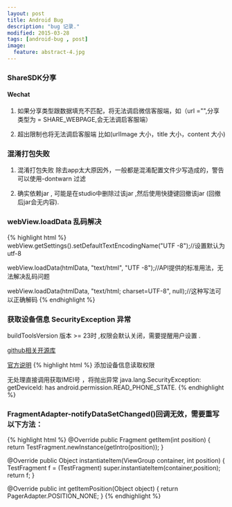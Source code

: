 ```yaml
---
layout: post
title: Android Bug
description: "bug 记录."
modified: 2015-03-28
tags: [android-bug , post]
image:
  feature: abstract-4.jpg
---
```


### ShareSDK分享
 
#### Wechat
 
1. 如果分享类型跟数据填充不匹配，将无法调启微信客服端，如（url ="",分享类型为 = SHARE_WEBPAGE,会无法调启客服端）
  
2. 超出限制也将无法调启客服端 比如(urlImage 大小，title 大小，content 大小)
  
### 混淆打包失败

1. 混淆打包失败 除去app太大原因外，一般都是混淆配置文件少写造成的，警告可以使用-dontwarn 过滤

2. 确实依赖jar , 可能是在studio中删除过该jar ,然后使用快捷键回撤该jar (回撤后jar会无内容).

### webView.loadData 乱码解决
{% highlight html %}
webView.getSettings().setDefaultTextEncodingName("UTF -8");//设置默认为utf-8  

webView.loadData(htmlData, "text/html", "UTF -8");//API提供的标准用法，无法解决乱码问题  

webView.loadData(htmlData, "text/html; charset=UTF-8", null);//这种写法可以正确解码
{% endhighlight %}

### 获取设备信息 SecurityException 异常

buildToolsVersion 版本 >= 23时 ,权限会默认关闭，需要提醒用户设置 .

[github相关开源库](https://github.com/Rowandjj/EasyPermission)

[官方说明](https://developer.android.com/intl/zh-cn/training/permissions/requesting.html)
{% highlight html %}
添加设备信息读取权限
<uses-permission android:name="android.permission.READ_PHONE_STATE"/>

无处理直接调用获取IMEI号 ，将抛出异常
java.lang.SecurityException: getDeviceId: has android.permission.READ_PHONE_STATE.
{% endhighlight %}

### FragmentAdapter-notifyDataSetChanged()回调无效，需要重写以下方法：
{% highlight html %}
@Override
public Fragment getItem(int position) {
    return TestFragment.newInstance(getIntro(position));
}

@Override
public Object instantiateItem(ViewGroup container, int position) {
    TestFragment f = (TestFragment) super.instantiateItem(container,position);
    return f;
}

@Override
public int getItemPosition(Object object) {
    return PagerAdapter.POSITION_NONE;
}
{% endhighlight %}
